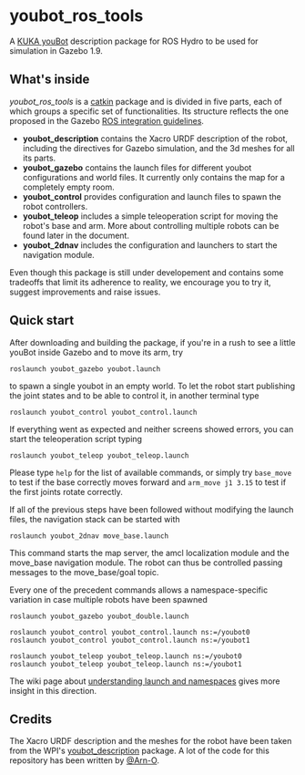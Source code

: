 youbot_ros_tools
================

A [KUKA youBot][1] description package for ROS Hydro to be used for simulation in Gazebo 1.9.

## What's inside
*youbot_ros_tools* is a [catkin][2] package and is divided in five parts, each of which groups a specific set of functionalities. Its structure reflects the one proposed in the Gazebo [ROS integration guidelines][3].

* **youbot_description** contains the Xacro URDF description of the robot, including the directives for Gazebo simulation, and the 3d meshes for all its parts. 
* **youbot_gazebo** contains the launch files for different youbot configurations and world files. It currently only contains the map for a completely empty room.
* **youbot_control** provides configuration and launch files to spawn the robot controllers.
* **youbot_teleop** includes a simple teleoperation script for moving the robot's base and arm. More about controlling multiple robots can be found later in the document.
* **youbot_2dnav** includes the configuration and launchers to start the navigation module. 

Even though this package is still under developement and contains some tradeoffs that limit its adherence to reality, we encourage you to try it, suggest improvements and raise issues.

## Quick start
After downloading and building the package, if you're in a rush to see a little youBot inside Gazebo and to move its arm, try

```
roslaunch youbot_gazebo youbot.launch
```
to spawn a single youbot in an empty world.
To let the robot start publishing the joint states and to be able to control it, in another terminal type

```
roslaunch youbot_control youbot_control.launch
```
If everything went as expected and neither screens showed errors, you can start the teleoperation script typing

```
roslaunch youbot_teleop youbot_teleop.launch
```
Please type `help` for the list of available commands, or simply try `base_move` to test if the base correctly moves forward and `arm_move j1 3.15` to test if the first joints rotate correctly.

If all of the previous steps have been followed without modifying the launch files, the navigation stack can be started with

```
roslaunch youbot_2dnav move_base.launch
```
This command starts the map server, the amcl localization module and the move_base navigation module. The robot can thus be controlled passing messages to the move_base/goal topic.

Every one of the precedent commands allows a namespace-specific variation in case multiple robots have been spawned

```
roslaunch youbot_gazebo youbot_double.launch

roslaunch youbot_control youbot_control.launch ns:=/youbot0
roslaunch youbot_control youbot_control.launch ns:=/youbot1

roslaunch youbot_teleop youbot_teleop.launch ns:=/youbot0
roslaunch youbot_teleop youbot_teleop.launch ns:=/youbot1

```
The wiki page about [understanding launch and namespaces][6] gives more insight in this direction.

## Credits
The Xacro URDF description and the meshes for the robot have been taken from the WPI's [youbot_description][4] package. A lot of the code for this repository has been written by [@Arn-O][5].

[1]: http://www.youbot-store.com/
[2]: http://wiki.ros.org/catkin
[3]: http://gazebosim.org/wiki/Tutorials#ROS_Integration
[4]: https://github.com/WPI-RAIL/youbot_description
[5]: https://github.com/Arn-O
[6]: https://github.com/Boanerghes/youbot_ros_tools/wiki/Understanding-launch-and-namespaces
